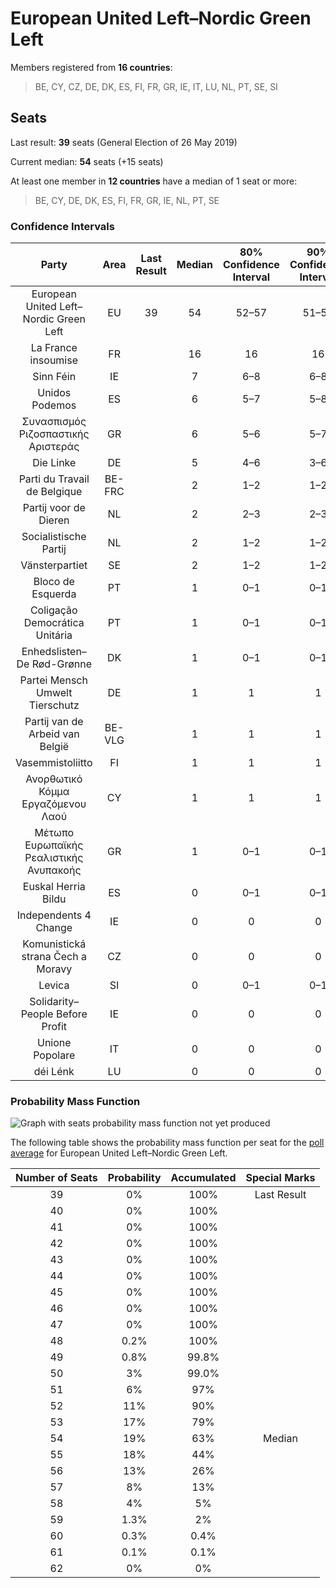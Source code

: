# European United Left–Nordic Green Left

Members registered from **16 countries**:

> BE, CY, CZ, DE, DK, ES, FI, FR, GR, IE, IT, LU, NL, PT, SE, SI

## Seats

Last result: **39** seats (General Election of 26 May 2019)

Current median: **54** seats (+15 seats)

At least one member in **12 countries** have a median of 1 seat or more:

> BE, CY, DE, DK, ES, FI, FR, GR, IE, NL, PT, SE

### Confidence Intervals

| Party | Area | Last Result | Median | 80% Confidence Interval | 90% Confidence Interval | 95% Confidence Interval | 99% Confidence Interval |
|:-----:|:----:|:-----------:|:------:|:-----------------------:|:-----------------------:|:-----------------------:|:-----------------------:|
| European United Left–Nordic Green Left | EU | 39 | 54 | 52–57 | 51–58 | 50–58 | 49–59 |
| La France insoumise | FR | | 16 | 16 | 16 | 16 | 16 |
| Sinn Féin | IE | | 7 | 6–8 | 6–8 | 6–8 | 6–8 |
| Unidos Podemos | ES | | 6 | 5–7 | 5–8 | 4–8 | 4–8 |
| Συνασπισμός Ριζοσπαστικής Αριστεράς | GR | | 6 | 5–6 | 5–7 | 5–7 | 5–7 |
| Die Linke | DE | | 5 | 4–6 | 3–6 | 3–6 | 3–7 |
| Parti du Travail de Belgique | BE-FRC | | 2 | 1–2 | 1–2 | 1–2 | 1–2 |
| Partij voor de Dieren | NL | | 2 | 2–3 | 2–3 | 1–3 | 1–3 |
| Socialistische Partij | NL | | 2 | 1–2 | 1–2 | 1–2 | 1–2 |
| Vänsterpartiet | SE | | 2 | 1–2 | 1–2 | 1–2 | 1–2 |
| Bloco de Esquerda | PT | | 1 | 0–1 | 0–1 | 0–1 | 0–2 |
| Coligação Democrática Unitária | PT | | 1 | 0–1 | 0–1 | 0–1 | 0–1 |
| Enhedslisten–De Rød-Grønne | DK | | 1 | 0–1 | 0–1 | 0–1 | 0–1 |
| Partei Mensch Umwelt Tierschutz | DE | | 1 | 1 | 1 | 0–1 | 0–2 |
| Partij van de Arbeid van België | BE-VLG | | 1 | 1 | 1 | 1 | 1 |
| Vasemmistoliitto | FI | | 1 | 1 | 1 | 1 | 1 |
| Ανορθωτικό Κόμμα Εργαζόμενου Λαού | CY | | 1 | 1 | 1 | 1 | 1 |
| Μέτωπο Ευρωπαϊκής Ρεαλιστικής Ανυπακοής | GR | | 1 | 0–1 | 0–1 | 0–1 | 0–1 |
| Euskal Herria Bildu | ES | | 0 | 0–1 | 0–1 | 0–1 | 0–1 |
| Independents 4 Change | IE | | 0 | 0 | 0 | 0 | 0 |
| Komunistická strana Čech a Moravy | CZ | | 0 | 0 | 0 | 0 | 0–1 |
| Levica | SI | | 0 | 0–1 | 0–1 | 0–1 | 0–1 |
| Solidarity–People Before Profit | IE | | 0 | 0 | 0 | 0 | 0 |
| Unione Popolare | IT | | 0 | 0 | 0 | 0 | 0 |
| déi Lénk | LU | | 0 | 0 | 0 | 0 | 0 |

### Probability Mass Function

![Graph with seats probability mass function not yet produced](average-2022-11-30-seats-pmf-europeanunitedleft–nordicgreenleft.png "Seats Probability Mass Function")

The following table shows the probability mass function per seat for the [poll average](average-2022-11-30.html) for European United Left–Nordic Green Left.

| Number of Seats | Probability | Accumulated | Special Marks |
|:---------------:|:-----------:|:-----------:|:-------------:|
| 39 | 0% | 100% | Last Result |
| 40 | 0% | 100% |  |
| 41 | 0% | 100% |  |
| 42 | 0% | 100% |  |
| 43 | 0% | 100% |  |
| 44 | 0% | 100% |  |
| 45 | 0% | 100% |  |
| 46 | 0% | 100% |  |
| 47 | 0% | 100% |  |
| 48 | 0.2% | 100% |  |
| 49 | 0.8% | 99.8% |  |
| 50 | 3% | 99.0% |  |
| 51 | 6% | 97% |  |
| 52 | 11% | 90% |  |
| 53 | 17% | 79% |  |
| 54 | 19% | 63% | Median |
| 55 | 18% | 44% |  |
| 56 | 13% | 26% |  |
| 57 | 8% | 13% |  |
| 58 | 4% | 5% |  |
| 59 | 1.3% | 2% |  |
| 60 | 0.3% | 0.4% |  |
| 61 | 0.1% | 0.1% |  |
| 62 | 0% | 0% |  |


